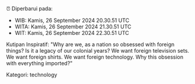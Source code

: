 ⏰ Diperbarui pada:
- WIB: Kamis, 26 September 2024 20.30.51 UTC
- WITA: Kamis, 26 September 2024 21.30.51 UTC
- WIT: Kamis, 26 September 2024 22.30.51 UTC

Kutipan Inspiratif:
"Why are we, as a nation so obsessed with foreign things? Is it a legacy of our colonial years? We want foreign television sets. We want foreign shirts. We want foreign technology. Why this obsession with everything imported?"


Kategori: technology

